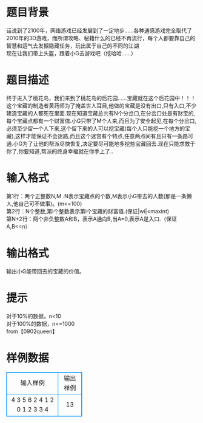 # 

 
 # 题目背景 
话说到了2100年，网络游戏已经发展到了一定地步……各种通感游戏完全取代了2010年的3D游戏，而所谓攻略、秘籍什么的已经不再流行，每个人都要靠自己的智慧和运气去发掘隐藏任务，玩出属于自己的不同的江湖<BR>现在让我们带上头盔，跟着小G去游戏吧（挖哈哈……）<BR> 

 
 # 题目描述 
终于进入了桃花岛，我们来到了桃花岛的后花园……宝藏就在这个后花园中！！！<BR>这个宝藏的制造者黄药师为了掩盖世人耳目,他做的宝藏是没有出口,只有入口,不少建造宝藏的人都死在里面.现在知道宝藏总共有N个分岔口,在分岔口处是有财宝的,每个宝藏点都有一个财富值.小G只带了M个人来,而且为了安全起见,在每个分岔口,必须至少留一个人下来,这个留下来的人可以挖宝藏(每个人只能挖一个地方的宝藏),这样才能保证不会迷路,而且这个迷宫有个特点,任意两点间有且只有一条路可通.小G为了让他的帮派尽快恢复,决定要尽可能地多挖些宝藏回去.现在只能求救于你了,你要知道,帮派的终身幸福就在你手上了..<BR> 

 
 # 输入格式 
第1行：两个正整数N,M&nbsp;.N表示宝藏点的个数,M表示小G带去的人数(那是一条懒人,他自己可不做事)。(m&lt;=100)<BR>第2行：N个整数,第i个整数表示第i个宝藏的财富值.(保证|wi|&lt;maxint)<BR>第N+2行：两个非负整数A和B，表示A通向B,当A=0,表示A是入口.（保证A,B&lt;=n）<BR> 

 
 # 输出格式 
输出小G能带回去的宝藏的价值。 

 
 # 提示 
对于10%的数据，n&lt;10<BR>对于100%的数据，n&lt;=1000<BR>from【0902queen】 
# 样例数据
<style>
        table,table tr th, table tr td { border:1px solid #0094ff; }
        table { width: 200px; min-height: 25px; line-height: 25px; text-align: center; border-collapse: collapse;}   
    </style>
<table>
	<tr>
		<td>输入样例</td>
		<td>输出样例</td>
	</tr>
<tr><td>4 3
5 6 2 4
1 2
0 1
2 3
3 4
</td><td>13
</td></tr></table>

